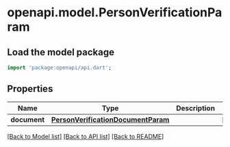 # openapi.model.PersonVerificationParam

## Load the model package
```dart
import 'package:openapi/api.dart';
```

## Properties
Name | Type | Description | Notes
------------ | ------------- | ------------- | -------------
**document** | [**PersonVerificationDocumentParam**](PersonVerificationDocumentParam.md) |  | [optional] 

[[Back to Model list]](../README.md#documentation-for-models) [[Back to API list]](../README.md#documentation-for-api-endpoints) [[Back to README]](../README.md)


